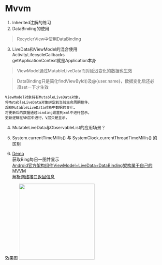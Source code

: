 # Mvvm
1. Inherited注解的练习  
2. DataBinding的使用  
>RecyclerView中使用DataBinding

3. LiveData和ViewModel的混合使用    
ActivityLifecycleCallbacks  
getApplicationContext就是Application本身    
>ViewModel通过MutableLiveData而对延迟变化的数据也生效

>DataBinding只是简化findViewById()及@{user.name}，数据变化后还必须set一下才生效

```
ViewModel对象持有MutableLiveData对象，
将MutableLiveData对象绑定到当前生命周期控件，
观察MutableLiveData对象中数据的变化，
将更新后的数据通过binding设置到xml中进行显示，
更新逻辑在VM层中进行，V层只是显示，
```

4. MutableLiveData与ObservableList的应用场景？    

5. System.currentTimeMillis() 与 SystemClock.currentThreadTimeMillis() 的区别

6. [Demo](https://github.com/WaterYuanData/Mvvm)    
获取Bing每日一图并显示   
[Android官方架构组件ViewModel+LiveData+DataBinding架构属于自己的MVVM](https://www.cnblogs.com/dev-njp/p/8783341.html)    
[解析网络接口返回信息](https://cn.bing.com/HPImageArchive.aspx?format=js&idx=1&n=1)

效果图
<img src="https://upload-images.jianshu.io/upload_images/9601136-2d04c587f100733f.gif?imageMogr2/auto-orient/strip" width="250" />
